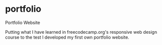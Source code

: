 # portfolio
Portfolio Website

Putting what I have learned in freecodecamp.org's responsive web design course to the test I developed my first own portfolio website.

